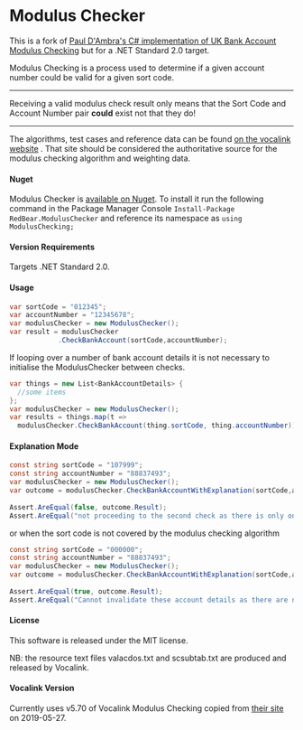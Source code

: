 # Modulus Checker 

This is a fork of [Paul D'Ambra's C# implementation of UK Bank Account Modulus Checking](https://github.com/pauldambra/ModulusChecker) but for a .NET Standard 2.0 target. 

Modulus Checking is a process used to determine if a given account number could be valid for a given sort code.

***
Receiving a valid modulus check result only means that the Sort Code and Account Number pair **could** exist not that they do!
***
The algorithms, test cases and reference data can be found  [on the vocalink website](https://www.vocalink.com/customer-support/modulus-checking/) . That site should be considered the authoritative source for the modulus checking algorithm and weighting data.

#### Nuget
Modulus Checker is [available on Nuget](https://nuget.org/packages/RedBear.ModulusChecker/). To install it run the following command in the Package Manager Console ```Install-Package RedBear.ModulusChecker``` and reference its namespace as ```using ModulusChecking;```

#### Version Requirements

Targets .NET Standard 2.0.

#### Usage
```csharp
var sortCode = "012345";
var accountNumber = "12345678";
var modulusChecker = new ModulusChecker();
var result = modulusChecker
			.CheckBankAccount(sortCode,accountNumber);
```
If looping over a number of bank account details it is not necessary to initialise the ModulusChecker between checks.

```csharp
var things = new List<BankAccountDetails> { 
  //some items
}; 
var modulusChecker = new ModulusChecker();
var results = things.map(t => 
  modulusChecker.CheckBankAccount(thing.sortCode, thing.accountNumber));
```

#### Explanation Mode

```csharp
const string sortCode = "107999";
const string accountNumber = "88837493";
var modulusChecker = new ModulusChecker();
var outcome = modulusChecker.CheckBankAccountWithExplanation(sortCode,accountNumber);
            
Assert.AreEqual(false, outcome.Result);
Assert.AreEqual("not proceeding to the second check as there is only one weight mapping", outcome.Explanation);

```

or when the sort code is not covered by the modulus checking algorithm 

```csharp
const string sortCode = "000000";
const string accountNumber = "88837493";
var modulusChecker = new ModulusChecker();
var outcome = modulusChecker.CheckBankAccountWithExplanation(sortCode,accountNumber);
            
Assert.AreEqual(true, outcome.Result);
Assert.AreEqual("Cannot invalidate these account details as there are no weight mappings for this sort code", outcome.Explanation);
```

#### License
This software is released under the MIT license. 

NB: the resource text files valacdos.txt and scsubtab.txt are produced and released by Vocalink.

#### Vocalink Version

Currently uses v5.70 of Vocalink Modulus Checking copied from [their site](https://www.vocalink.com/customer-support/modulus-checking/) on 2019-05-27.